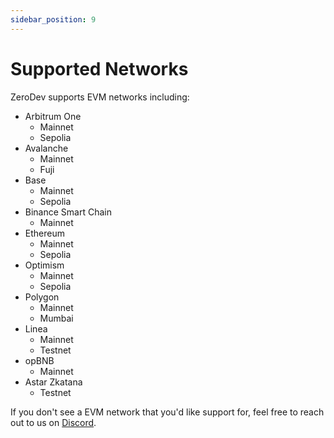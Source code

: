 ```yaml
---
sidebar_position: 9
---
```


# Supported Networks

ZeroDev supports EVM networks including:

- Arbitrum One
  - Mainnet
  - Sepolia
- Avalanche
  - Mainnet
  - Fuji
- Base
  - Mainnet
  - Sepolia
- Binance Smart Chain
  - Mainnet
- Ethereum
  - Mainnet
  - Sepolia
- Optimism
  - Mainnet
  - Sepolia
- Polygon
  - Mainnet
  - Mumbai
- Linea
  - Mainnet
  - Testnet
- opBNB
  - Mainnet
- Astar Zkatana
  - Testnet

If you don't see a EVM network that you'd like support for, feel free to reach out to us on [Discord](https://discord.gg/KS9MRaTSjx).